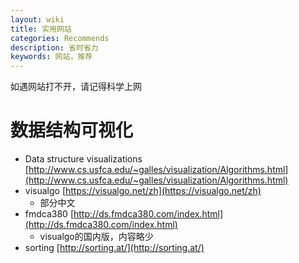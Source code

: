 ```yaml
---
layout: wiki
title: 实用网站
categories: Recommends
description: 省时省力
keywords: 网站，推荐
---
```


如遇网站打不开，请记得科学上网

# 数据结构可视化
- Data structure visualizations [http://www.cs.usfca.edu/~galles/visualization/Algorithms.html](http://www.cs.usfca.edu/~galles/visualization/Algorithms.html)
- visualgo [https://visualgo.net/zh](https://visualgo.net/zh)
	- 部分中文
- fmdca380 [http://ds.fmdca380.com/index.html](http://ds.fmdca380.com/index.html)
	- visualgo的国内版，内容略少
- sorting [http://sorting.at/](http://sorting.at/)

